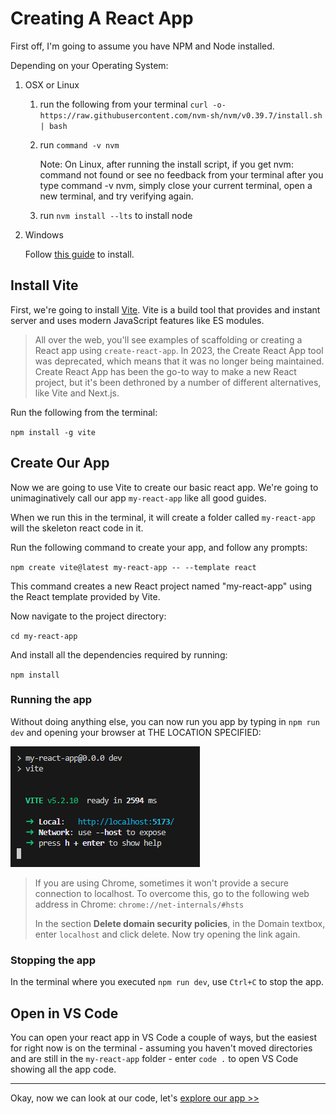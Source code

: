 # Creating A React App

First off, I'm going to assume you have NPM and Node installed. 

Depending on your Operating System:

1. OSX or Linux

    1. run the following from your terminal `curl -o- https://raw.githubusercontent.com/nvm-sh/nvm/v0.39.7/install.sh | bash`
    2. run `command -v nvm`
    
        Note: On Linux, after running the install script, if you get nvm: command not found or see no feedback from your terminal after you type command -v nvm, simply close your current terminal, open a new terminal, and try verifying again.

    3. run `nvm install --lts` to install node

2. Windows

    Follow [this guide](https://learn.microsoft.com/en-us/windows/dev-environment/javascript/nodejs-on-windows#install-nvm-windows-nodejs-and-npm) to install.

## Install Vite

First, we're going to install [Vite](https://vitejs.dev/). Vite is a build tool that provides and instant server and uses modern JavaScript features like ES modules.

> All over the web, you'll see examples of scaffolding or creating a React app using `create-react-app`. In 2023, the Create React App tool was deprecated, which means that it was no longer being maintained. Create React App has been the go-to way to make a new React project, but it's been dethroned by a number of different alternatives, like Vite and Next.js.

Run the following from the terminal:

`npm install -g vite`

## Create Our App

Now we are going to use Vite to create our basic react app. We're going to unimaginatively call our app `my-react-app` like all good guides.

When we run this in the terminal, it will create a folder called `my-react-app` will the skeleton react code in it.

Run the following command to create your app, and follow any prompts:

`npm create vite@latest my-react-app -- --template react`

This command creates a new React project named "my-react-app" using the React template provided by Vite.

Now navigate to the project directory:

`cd my-react-app`

And install all the dependencies required by running:

`npm install`

### Running the app

Without doing anything else, you can now run you app by typing in `npm run dev` and opening your browser at THE LOCATION SPECIFIED:

![alt text](images/running.PNG)

> If you are using Chrome, sometimes it won't provide a secure connection to localhost. To overcome this, go to the following web address in Chrome: `chrome://net-internals/#hsts`
>
> In the section **Delete domain security policies**, in the Domain textbox, enter `localhost` and click delete. Now try opening the link again.

### Stopping the app

In the terminal where you executed `npm run dev`, use `Ctrl+C` to stop the app.

## Open in VS Code

You can open your react app in VS Code a couple of ways, but the easiest for right now is on the terminal - assuming you haven't moved directories and are still in the `my-react-app` folder - enter `code .` to open VS Code showing all the app code.

---

Okay, now we can look at our code, let's [explore our app >>](chapter2.md)